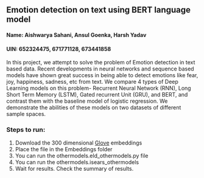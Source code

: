 ## Emotion detection on text using BERT language model
#### Name: Aishwarya Sahani, Ansul Goenka, Harsh Yadav
#### UIN: 652324475, 671771128, 673441858

In this project, we attempt to solve the problem of Emotion detection in text based data. Recent developments in neural networks and sequence based models have shown great success in being able to detect emotions like fear, joy, happiness, sadness, etc from text. We compare 4 types of Deep Learning models on this problem- Recurrent Neural Network (RNN), Long Short Term Memory (LSTM), Gated recurrent Unit (GRU), and BERT, and contrast them with the baseline model of logistic regression. We demonstrate the abilities of these models on two datasets of different sample spaces.

### Steps to run:
1. Download the 300 dimensional [Glove](http://nlp.stanford.edu/data/glove.6B.zip) embeddings
2. Place the file in the Embeddings folder
3. You can run the othermodels.eld_othermodels.py file 
4. You can run the othermodels.isears_othermodels
5. Wait for results. Check the summary of results.

